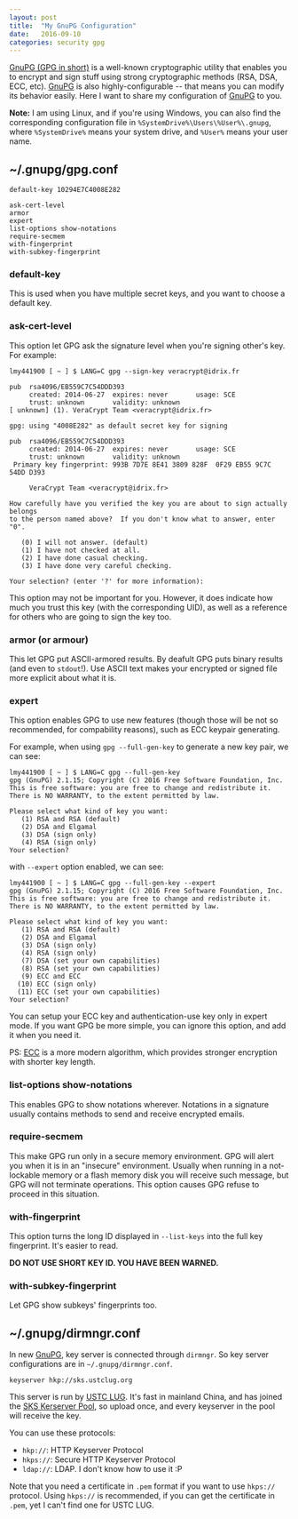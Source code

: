 ```yaml
---
layout: post
title:  "My GnuPG Configuration"
date:   2016-09-10
categories: security gpg
---
```


[GnuPG (GPG in short)][gpg] is a well-known cryptographic utility that enables you to encrypt and sign stuff using strong cryptographic methods (RSA, DSA, ECC, etc). [GnuPG][gpg] is also highly-configurable -- that means you can modify its behavior easily. Here I want to share my configuration of [GnuPG][gpg] to you.

**Note:** I am using Linux, and if you're using Windows, you can also find the corresponding configuration file in `%SystemDrive%\Users\%User%\.gnupg`, where `%SystemDrive%` means your system drive, and `%User%` means your user name.

## ~/.gnupg/gpg.conf

```
default-key 10294E7C4008E282

ask-cert-level
armor
expert
list-options show-notations
require-secmem
with-fingerprint
with-subkey-fingerprint
```

### default-key

This is used when you have multiple secret keys, and you want to choose a default key.

### ask-cert-level

This option let GPG ask the signature level when you're signing other's key. For example:

```
lmy441900 [ ~ ] $ LANG=C gpg --sign-key veracrypt@idrix.fr

pub  rsa4096/EB559C7C54DDD393
     created: 2014-06-27  expires: never       usage: SCE
     trust: unknown       validity: unknown
[ unknown] (1). VeraCrypt Team <veracrypt@idrix.fr>

gpg: using "4008E282" as default secret key for signing

pub  rsa4096/EB559C7C54DDD393
     created: 2014-06-27  expires: never       usage: SCE
     trust: unknown       validity: unknown
 Primary key fingerprint: 993B 7D7E 8E41 3809 828F  0F29 EB55 9C7C 54DD D393

     VeraCrypt Team <veracrypt@idrix.fr>

How carefully have you verified the key you are about to sign actually belongs
to the person named above?  If you don't know what to answer, enter "0".

   (0) I will not answer. (default)
   (1) I have not checked at all.
   (2) I have done casual checking.
   (3) I have done very careful checking.

Your selection? (enter '?' for more information):
```

This option may not be important for you. However, it does indicate how much you trust this key (with the corresponding UID), as well as a reference for others who are going to sign the key too.

### armor (or armour)

This let GPG put ASCII-armored results. By deafult GPG puts binary results (and even to `stdout`!). Use ASCII text makes your encrypted or signed file more explicit about what it is.

### expert

This option enables GPG to use new features (though those will be not so recommended, for compability reasons), such as ECC keypair generating.

For example, when using `gpg --full-gen-key` to generate a new key pair, we can see:

```
lmy441900 [ ~ ] $ LANG=C gpg --full-gen-key
gpg (GnuPG) 2.1.15; Copyright (C) 2016 Free Software Foundation, Inc.
This is free software: you are free to change and redistribute it.
There is NO WARRANTY, to the extent permitted by law.

Please select what kind of key you want:
   (1) RSA and RSA (default)
   (2) DSA and Elgamal
   (3) DSA (sign only)
   (4) RSA (sign only)
Your selection?
```

with `--expert` option enabled, we can see:

```
lmy441900 [ ~ ] $ LANG=C gpg --full-gen-key --expert
gpg (GnuPG) 2.1.15; Copyright (C) 2016 Free Software Foundation, Inc.
This is free software: you are free to change and redistribute it.
There is NO WARRANTY, to the extent permitted by law.

Please select what kind of key you want:
   (1) RSA and RSA (default)
   (2) DSA and Elgamal
   (3) DSA (sign only)
   (4) RSA (sign only)
   (7) DSA (set your own capabilities)
   (8) RSA (set your own capabilities)
   (9) ECC and ECC
  (10) ECC (sign only)
  (11) ECC (set your own capabilities)
Your selection?
```

You can setup your ECC key and authentication-use key only in expert mode. If you want GPG be more simple, you can ignore this option, and add it when you need it.

PS: [ECC](https://en.wikipedia.org/wiki/Elliptic_curve_cryptography) is a more modern algorithm, which provides stronger encryption with shorter key length.

### list-options show-notations

This enables GPG to show notations wherever. Notations in a signature usually contains methods to send and receive encrypted emails.

### require-secmem

This make GPG run only in a secure memory environment. GPG will alert you when it is in an "insecure" environment. Usually when running in a not-lockable memory or a flash memory disk you will receive such message, but GPG will not terminate operations. This option causes GPG refuse to proceed in this situation.

### with-fingerprint

This option turns the long ID displayed in `--list-keys` into the full key fingerprint. It's easier to read.

**DO NOT USE SHORT KEY ID. YOU HAVE BEEN WARNED.**

### with-subkey-fingerprint

Let GPG show subkeys' fingerprints too.

## ~/.gnupg/dirmngr.conf

In new [GnuPG][gpg], key server is connected through `dirmngr`. So key server configurations are in `~/.gnupg/dirmngr.conf`.

```
keyserver hkp://sks.ustclug.org
```

This server is run by [USTC LUG](https://lug.ustc.edu.cn/wiki/). It's fast in mainland China, and has joined the [SKS Kerserver Pool](https://sks-keyservers.net/), so upload once, and every keyserver in the pool will receive the key.

You can use these protocols:

- `hkp://`: HTTP Keyserver Protocol
- `hkps://`: Secure HTTP Keyserver Protocol
- `ldap://`: LDAP. I don't know how to use it :P

Note that you need a certificate in `.pem` format if you want to use `hkps://` protocol. Using `hkps://` is recommended, if you can get the certificate in `.pem`, yet I can't find one for USTC LUG.

[gpg]: https://gnupg.org/
